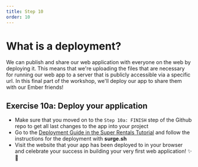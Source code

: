 ```yaml
---
title: Step 10
order: 10
---
```


# What is a deployment?

We can publish and share our web application with everyone on the web by deploying it. This means that we're uploading the files that are necessary for running our web app to a server that is publicly accessible via a specific url. In this final part of the workshop, we'll deploy our app to share them with our Ember friends!

## Exercise 10a: Deploy your application

- Make sure that you moved on to the `Step 10a: FINISH` step of the Github repo to get all last changes to the app into your project
- Go to the [Deployment Guide in the Super Rentals Tutorial](https://guides.emberjs.com/release/tutorial/deploying/) and follow the instructions for the deployment with **surge.sh**
- Visit the website that your app has been deployed to in your browser and celebrate your success in building your very first web application! ✨💖

